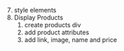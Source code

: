  7. style elements
4. Display Products
   1. create products div
   2. add product attributes
   3. add link, image, name and price